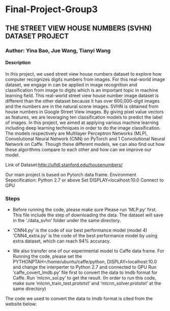 # Final-Project-Group3
## THE STREET VIEW HOUSE NUMBERS (SVHN) DATASET PROJECT
### Author: Yina Bao, Jue Wang, Tianyi Wang

#### Description
In this project, we used street view house numbers dataset to explore how computer recognizes digits numbers from images. For this real-world image dataset, we engage in can be applied in image recognition and classification from image to digits which is an important topic in machine learning field. This real-world street view house number image dataset is different than the other dataset because it has over 600,000-digit images and the numbers are in the natural scene images. SVHN is obtained from house numbers in Google Street View images. By giving pixel value vectors as features, we are leveraging ten classification models to predict the label of images. In this project, we aimed at applying various machine learning including deep learning techniques in order to do the image classification. The models respectively are Multilayer Perceptron Networks (MLP), Convolutional Neural Network (CNN) on PyTorch and 1 Convolutional Neural Network on Caffe. Though these different models, we can also find out how these algorithms compare to each other and how can we improve our model.

Link of Dataset:http://ufldl.stanford.edu/housenumbers/

Our main project is based on Pytorch data frame. Environment Sepecification: 
Python 2.7 or above 
Set DISPLAY=localhost:10.0 
Connect to GPU

### Steps
- Before running the code, please make sure Please run ‘MLP.py’ first. This file include the step of downloading the data. The dataset will save in the ‘./data_svhn’ folder under the same directory. 

- ‘CNN4.py’ is the code of our best performance model (model 4) ‘CNN4_extra.py’ is the code of the best performance model by using extra dataset, which can reach 94% accuracy.

- We also transfer one of our experimental model to Caffe data frame. For Running the code, please set the PYTHONPTAH=/home/ubuntu/caffe/python, DISPLAY=localhost:10.0 and change the interperter to Python 2.7 and connected to GPU Run ‘caffe_covert_lmdb.py’ file first to convert the data to lmdb format for Caffe. Run ‘mlcnn_sol.py’ to get the result. (In order to run this code, make sure ‘mlcnn_train_test.prototxt’ and ‘mlcnn_solver.prototxt’ at the same directory)

The code we used to convert the data to lmdb format is cited from the website below:
